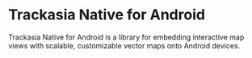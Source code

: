 # Trackasia Native for Android

Trackasia Native for Android is a library for embedding interactive map views with scalable, customizable vector maps onto Android devices.